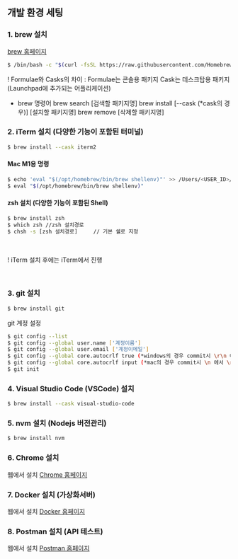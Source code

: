 ## 개발 환경 세팅

### 1. brew 설치
[brew 홈페이지](https://brew.sh)

```bash
$ /bin/bash -c "$(curl -fsSL https://raw.githubusercontent.com/Homebrew/install/HEAD/install.sh)"
```
! Formulae와 Casks의 차이 :
Formulae는 콘솔용 패키지
Cask는 데스크탑용 패키지 (Launchpad에 추가되는 어플리케이션)

* brew 명령어
brew search [검색할 패키지명]
brew install [--cask (*cask의 경우)] [설치할 패키지명]
brew remove [삭제할 패키지명]

### 2. iTerm 설치 (다양한 기능이 포함된 터미널)
```bash
$ brew install --cask iterm2
```

#### Mac M1용 명령
```bash
$ echo 'eval "$(/opt/homebrew/bin/brew shellenv)"' >> /Users/<USER_ID>/.zprofile
$ eval "$(/opt/homebrew/bin/brew shellenv)"
```

#### zsh 설치 (다양한 기능이 포함된 Shell)
```bash
$ brew install zsh
$ which zsh //zsh 설치경로
$ chsh -s [zsh 설치경로]     // 기본 쉘로 지정
```

<br>

! iTerm 설치 후에는 iTerm에서 진행

<br>

### 3. git 설치
```bash
$ brew install git
```

git 계정 설정
```bash
$ git config --list
$ git config --global user.name ['계정이름']
$ git config --global user.email ['계정이메일']
$ git config --global core.autocrlf true (*windows의 경우 commit시 \r\n 에서 \r 제거함)
$ git config --global core.autocrlf input (*mac의 경우 commit시 \n 에서 \n 제거함)
$ git init
```

### 4. Visual Studio Code (VSCode) 설치
```bash
$ brew install --cask visual-studio-code
```

### 5. nvm 설치 (Nodejs 버전관리)
```bash
$ brew install nvm
```

### 6. Chrome 설치
웹에서 설치
[Chrome 홈페이지](https://www.google.co.kr/chrome/?brand=IBEF&gclid=Cj0KCQjwhLKUBhDiARIsAMaTLnFUjmx3aa9cs7qI-2tZTrf4UAytCsiupvaRL2E05FD04yDlRLyEjvAaAuoOEALw_wcB&gclsrc=aw.ds)

### 7. Docker 설치 (가상화서버)
웹에서 설치
[Docker 홈페이지](https://www.docker.com/get-started/)

### 8. Postman 설치 (API 테스트)
웹에서 설치
[Postman 홈페이지](https://www.postman.com)